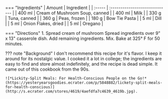 === "Ingredients"
    | Amount | Ingredient                     |
    | :----- | :----------------------------- |
    | 400 ml | Cream of Mushroom Soup, canned |
    | 400 ml | Milk                           |
    | 330 g  | Tuna, canned                   |
    | 360 g  | Peas, frozen                   |
    | 180 g  | Bow Tie Pasta                  |
    | 5 ml   | Dill                           |
    | 5 ml   | Onion Flakes, dried            |
    | 5 ml   | Oregano                        |

=== "Directions"
    1. Spread cream of mushroom Spread ingredients over 9" x 13" casserole dish. Add remaining ingredients. Mix. Bake at 325° F for 50 minutes.

??? note "Background"
    I don't recommend this recipe for it's flavor. I keep it around for its nostalgic value. I cooked it a lot in college; the ingredients are easy to find and store almost indefinitely, and the recipe is dead simple. It came out of this cookbook from the 90s.

    ![*Lickity-Split Meals: For Health-Conscious People on the Go!* (https://yesteryearsgoodies.ecrater.com/p/5848882/lickety-split-meals-for-health-conscious)](http://s.ecrater.com/stores/4619/4aefdfa7c4639_4619b.jpg).
